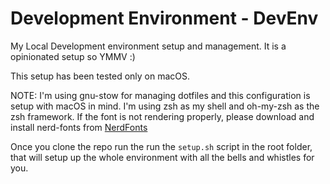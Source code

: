 # Development Environment - DevEnv
My Local Development environment setup and management. It is a opinionated setup so YMMV :)

This setup has been tested only on macOS.

NOTE: I'm using gnu-stow for managing dotfiles and this configuration is setup with macOS in mind. I'm using zsh as my shell and oh-my-zsh as the zsh framework.
If the font is not rendering properly, please download and install nerd-fonts from [NerdFonts](https://www.nerdfonts.com/font-downloads)

Once you clone the repo run the run the `setup.sh` script in the root folder, that will setup up the whole environment with all the bells and whistles for you.
